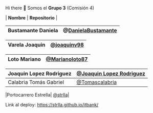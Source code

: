 Hi there 👋 Somos el **Grupo 3** (Comisión 4)

|         **Nombre**              |   **Repositorio**       |


| Bustamante Daniela|@[DanielaBustamante]([url](https://github.com/DanielaBustamante)) |
| --------------------------------|----------------------------------------------------|

| Varela Joaquin |@[joaquinv98]([uhttps://github.com/joaquinv98rl])|
| --------------------------------|--------------------------------|

|Loto Mariano  | [@Marianoloto87]([(https://github.com/Marianoloto87)])   |
| --------------------------------| -----------------------------------------------------|

|Joaquin Lopez Rodriguez| [@Joaquin Lopez Rodriguez]([(https://github.com/JoaquinLopezRodriguez)])|
| --------------------------------| -----------------------------------------------------|
|Calabria Tomás Gabriel|[@Tomascalabria]([(https://github.com/Tomascalabria)])|


|Portocarrero Estrella| [@strlla]([(https://github.com/strlla)])|




Link al deploy: https://strlla.github.io/itbank/
